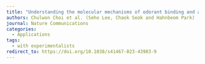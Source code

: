 ```yaml
---
title: "Understanding the molecular mechanisms of odorant binding and activation of the human OR52 family"
authors: Chulwon Choi et al. (Seho Lee, Chaok Seok and Hahnbeom Park)
journal: Nature Communications
categories:
  - Applications
tags:
  - with experimentalists
redirect_to: https://doi.org/10.1038/s41467-023-43983-9
---
```

